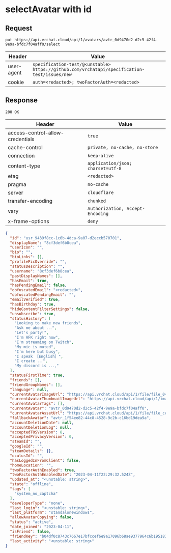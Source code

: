 # selectAvatar with id

## Request
`put https://api.vrchat.cloud/api/1/avatars/avtr_0d9470d2-d2c5-42f4-9e9a-bfdc7f04aff0/select`

| Header | Value |
| ------ | ----- |
| user-agent | `specification-test/@<unstable> https://github.com/vrchatapi/specification-test/issues/new` |
| cookie | `auth=<redacted>; twoFactorAuth=<redacted>` |


## Response
`200 OK`

| Header | Value |
| ------ | ----- |
| access-control-allow-credentials | `true` |
| cache-control | `private, no-cache, no-store` |
| connection | `keep-alive` |
| content-type | `application/json; charset=utf-8` |
| etag | `<redacted>` |
| pragma | `no-cache` |
| server | `cloudflare` |
| transfer-encoding | `chunked` |
| vary | `Authorization, Accept-Encoding` |
| x-frame-options | `deny` |

```json
{
  "id": "usr_9439f8cc-1c6b-4dca-9a07-d2eccb570701",
  "displayName": "8cf3def6b8cea",
  "userIcon": "",
  "bio": "",
  "bioLinks": [],
  "profilePicOverride": "",
  "statusDescription": "",
  "username": "8cf3def6b8cea",
  "pastDisplayNames": [],
  "hasEmail": true,
  "hasPendingEmail": false,
  "obfuscatedEmail": "<redacted>",
  "obfuscatedPendingEmail": "",
  "emailVerified": true,
  "hasBirthday": true,
  "hideContentFilterSettings": false,
  "unsubscribe": true,
  "statusHistory": [
    "Looking to make new friends",
    "Ask me about ․․․",
    "Let's partyǃ",
    "I'm AFK right now",
    "I'm streaming on Twitch",
    "My mic is muted",
    "I'm here but busy",
    "I speak ［English］",
    "I create ․․․",
    "My discord is ․․․‚"
  ],
  "statusFirstTime": true,
  "friends": [],
  "friendGroupNames": [],
  "language": null,
  "currentAvatarImageUrl": "https://api.vrchat.cloud/api/1/file/file_04a70244-6e90-4f49-b81e-5478fe90d056/5/file",
  "currentAvatarThumbnailImageUrl": "https://api.vrchat.cloud/api/1/image/file_04a70244-6e90-4f49-b81e-5478fe90d056/5/256",
  "currentAvatarTags": [],
  "currentAvatar": "avtr_0d9470d2-d2c5-42f4-9e9a-bfdc7f04aff0",
  "currentAvatarAssetUrl": "https://api.vrchat.cloud/api/1/file/file_cea4ec5e-af23-4c1e-982b-b93f3c6cfc2b/8/file",
  "fallbackAvatar": "avtr_1f54ee82-44c8-4528-9c2b-c16bd19dea9a",
  "accountDeletionDate": null,
  "accountDeletionLog": null,
  "acceptedTOSVersion": 8,
  "acceptedPrivacyVersion": 0,
  "steamId": "",
  "googleId": "",
  "steamDetails": {},
  "oculusId": "",
  "hasLoggedInFromClient": false,
  "homeLocation": "",
  "twoFactorAuthEnabled": true,
  "twoFactorAuthEnabledDate": "2023-04-11T22:29:32.524Z",
  "updated_at": "<unstable: string>",
  "state": "offline",
  "tags": [
    "system_no_captcha"
  ],
  "developerType": "none",
  "last_login": "<unstable: string>",
  "last_platform": "standalonewindows",
  "allowAvatarCopying": false,
  "status": "active",
  "date_joined": "2023-04-11",
  "isFriend": false,
  "friendKey": "b04df0c8743c7667e17bfccef6e9a17096b68ae9377964c6b19518391742bbd5",
  "last_activity": "<unstable: string>"
}
```

